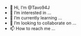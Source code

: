 - 👋 Hi, I’m @Tavo94J
- 👀 I’m interested in ...
- 🌱 I’m currently learning ...
- 💞️ I’m looking to collaborate on ...
- 📫 How to reach me ...

<!---
Tavo94J/Tavo94J is a ✨ special ✨ repository because its `README.md` (this file) appears on your GitHub profile.
You can click the Preview link to take a look at your changes.
--->
